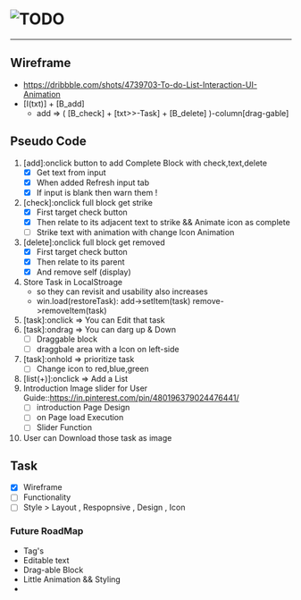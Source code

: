 # ![TODO](https://piyush-linux.github.io/TODO/)
---

## Wireframe  
- https://dribbble.com/shots/4739703-To-do-List-Interaction-UI-Animation
- [I(txt)] + [B_add]
    - add => ( [B_check] + [txt>>-Task] + [B_delete] )-column[drag-gable]

## Pseudo Code
1. [add]:onclick button to add Complete Block with check,text,delete
    - [x] Get text from input
    - [x] When added Refresh input tab
    - [x] If input is blank then warn them !
2. [check]:onclick full block get strike
    - [x] First target check button 
    - [x] Then relate to its adjacent text to strike && Animate icon as complete
    - [ ] Strike text with animation with change Icon Animation
3. [delete]:onclick full block get removed
    - [x] First target check button 
    - [x] Then relate to its parent
    - [x] And remove self (display)
4. Store Task in LocalStroage 
    - so they can revisit and usability also increases
    - win.load(restoreTask): add->setItem(task) remove->removeItem(task)
4. [task]:onclick => You can Edit that task 
5. [task]:ondrag => You can darg up & Down
    - [ ] Draggable block
    - [ ] draggbale area with a Icon on left-side
6. [task]:onhold => prioritize task
    - [ ] Change icon to red,blue,green
7. [list(+)]:onclick => Add a List
7. Introduction Image slider for User Guide::https://in.pinterest.com/pin/480196379024476441/
    - [ ] introduction Page Design
    - [ ] on Page load Execution
    - [ ] Slider Function
8. User can Download those task as image


## Task
- [x] Wireframe
- [ ] Functionality
- [ ] Style > Layout , Respopnsive , Design , Icon

### Future RoadMap
- Tag's
- Editable text
- Drag-able Block
- Little Animation && Styling
- 
